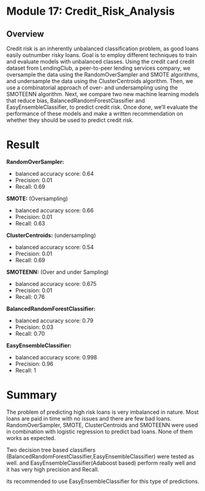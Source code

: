# Module 17: Credit_Risk_Analysis

## Overview
Credit risk is an inherently unbalanced classification problem, as good loans easily outnumber risky loans. Goal is to employ different techniques to train and evaluate models with unbalanced classes.
Using the credit card credit dataset from LendingClub, a peer-to-peer lending services company, we oversample the data using the RandomOverSampler and SMOTE algorithms, and undersample the data using the ClusterCentroids algorithm. Then, we use a combinatorial approach of over- and undersampling using the SMOTEENN algorithm. Next, we compare two new machine learning models that reduce bias, BalancedRandomForestClassifier and EasyEnsembleClassifier, to predict credit risk. Once done, we’ll evaluate the performance of these models and make a written recommendation on whether they should be used to predict credit risk.

# Result

**RandomOverSampler:**
- balanced accuracy score: 0.64
- Precision: 0.01
- Recall: 0.69

**SMOTE:** (Oversampling)
- balanced accuracy score: 0.66
- Precision: 0.01
- Recall: 0.63

**ClusterCentroids:** (undersampling)
- balanced accuracy score: 0.54
- Precision: 0.01
- Recall: 0.69

**SMOTEENN:** (Over and under Sampling)
- balanced accuracy score: 0.675
- Precision: 0.01
- Recall: 0.76

**BalancedRandomForestClassifier:**
- balanced accuracy score: 0.79
- Precision: 0.03
- Recall: 0.70

**EasyEnsembleClassifier:**
- balanced accuracy score: 0.998
- Precision: 0.96
- Recall: 1

# Summary
The problem of predicting high risk loans is very imbalanced in nature. Most loans are paid in time with no issues and there are few bad loans. 
RandomOverSampler, SMOTE, ClusterCentroids and SMOTEENN were used in combination with logistic regression to predict bad loans. None of them works as expected. 

Two decision tree based classifiers (BalancedRandomForestClassifier,EasyEnsembleClassifier) were tested as well. and EasyEnsembleClassifier(Adaboost based) perform really well and it has very high precision and Recall.

its recommended to use EasyEnsembleClassifier for this type of predictions.